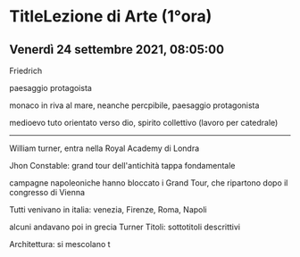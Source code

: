 # TitleLezione di Arte (1°ora)
## Venerdì 24 settembre 2021, 08:05:00


Friedrich

paesaggio protagoista

monaco in riva al mare, neanche percpibile, paesaggio protagonista

medioevo tuto orientato verso dio, spirito collettivo (lavoro per catedrale)

---

William turner, entra nella Royal Academy di Londra


Jhon Constable: grand tour dell'antichità
tappa fondamentale

campagne napoleoniche hanno bloccato i Grand Tour, che ripartono dopo il congresso di Vienna


Tutti venivano in italia: venezia, Firenze, Roma, Napoli

alcuni andavano poi in grecia
Turner
Titoli: sottotitoli descrittivi


Architettura: si mescolano t
<!--stackedit_data:
eyJoaXN0b3J5IjpbLTc4ODQ0NzMzMiwtMTI4MDIxNzEwNywtNT
Q0NDA4OTE1XX0=
-->